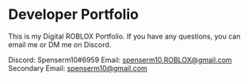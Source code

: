 # Developer Portfolio
This is my Digital ROBLOX Portfolio. If you have any questions, you can email me or DM me on Discord.

Discord: Spenserm10#6959
Email: spenserm10.ROBLOX@gmail.com
Secondary Email: spenserm10@gmail.com
